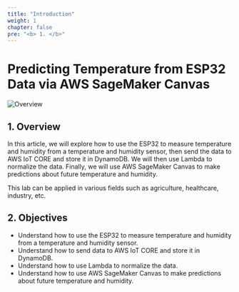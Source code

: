 ```yaml
---
title: "Introduction"
weight: 1
chapter: false
pre: "<b> 1. </b>"
---
```


# Predicting Temperature from ESP32 Data via AWS SageMaker Canvas

![Overview](/fcj-ss2-workshop-003/images/00.png)

## 1. Overview

In this article, we will explore how to use the ESP32 to measure temperature and humidity from a temperature and humidity sensor, then send the data to AWS IoT CORE and store it in DynamoDB. We will then use Lambda to normalize the data. Finally, we will use AWS SageMaker Canvas to make predictions about future temperature and humidity.

This lab can be applied in various fields such as agriculture, healthcare, industry, etc.

## 2. Objectives
- Understand how to use the ESP32 to measure temperature and humidity from a temperature and humidity sensor.
- Understand how to send data to AWS IoT CORE and store it in DynamoDB.
- Understand how to use Lambda to normalize the data.
- Understand how to use AWS SageMaker Canvas to make predictions about future temperature and humidity.

